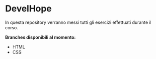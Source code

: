 
# DevelHope
In questa repository verranno messi tutti gli esercizi effettuati durante il corso.

<strong>Branches disponibili al momento:</strong>
<ul>
  <li>HTML</li>
  <li>CSS</li>
 </ul>

